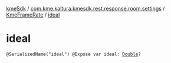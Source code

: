 [kmeSdk](../../index.md) / [com.kme.kaltura.kmesdk.rest.response.room.settings](../index.md) / [KmeFrameRate](index.md) / [ideal](./ideal.md)

# ideal

`@SerializedName("ideal") @Expose var ideal: `[`Double`](https://kotlinlang.org/api/latest/jvm/stdlib/kotlin/-double/index.html)`?`